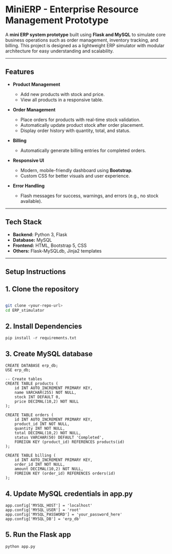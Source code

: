 # MiniERP - Enterprise Resource Management Prototype

A **mini ERP system prototype** built using **Flask and MySQL** to simulate core business operations such as order management, inventory tracking, and billing. This project is designed as a lightweight ERP simulator with modular architecture for easy understanding and scalability.

---

## **Features**

- **Product Management**

  - Add new products with stock and price.
  - View all products in a responsive table.

- **Order Management**

  - Place orders for products with real-time stock validation.
  - Automatically update product stock after order placement.
  - Display order history with quantity, total, and status.

- **Billing**

  - Automatically generate billing entries for completed orders.

- **Responsive UI**

  - Modern, mobile-friendly dashboard using **Bootstrap**.
  - Custom CSS for better visuals and user experience.

- **Error Handling**
  - Flash messages for success, warnings, and errors (e.g., no stock available).

---

## **Tech Stack**

- **Backend:** Python 3, Flask
- **Database:** MySQL
- **Frontend:** HTML, Bootstrap 5, CSS
- **Others:** Flask-MySQLdb, Jinja2 templates

---

## **Setup Instructions**

## 1. **Clone the repository**
```bash

git clone <your-repo-url>
cd ERP_stimulator
```

## 2. **Install Dependencies**
```
pip install -r requirements.txt
```

## 3. **Create MySQL database**
```
CREATE DATABASE erp_db;
USE erp_db;

-- Create tables
CREATE TABLE products (
    id INT AUTO_INCREMENT PRIMARY KEY,
    name VARCHAR(255) NOT NULL,
    stock INT DEFAULT 0,
    price DECIMAL(10,2) NOT NULL
);

CREATE TABLE orders (
    id INT AUTO_INCREMENT PRIMARY KEY,
    product_id INT NOT NULL,
    quantity INT NOT NULL,
    total DECIMAL(10,2) NOT NULL,
    status VARCHAR(50) DEFAULT 'Completed',
    FOREIGN KEY (product_id) REFERENCES products(id)
);

CREATE TABLE billing (
    id INT AUTO_INCREMENT PRIMARY KEY,
    order_id INT NOT NULL,
    amount DECIMAL(10,2) NOT NULL,
    FOREIGN KEY (order_id) REFERENCES orders(id)
);
```

## 4. **Update MySQL credentials in app.py**
```
app.config['MYSQL_HOST'] = 'localhost'
app.config['MYSQL_USER'] = 'root'
app.config['MYSQL_PASSWORD'] = 'your_password_here'
app.config['MYSQL_DB'] = 'erp_db'
```
## 5. **Run the Flask app**
```
python app.py
```